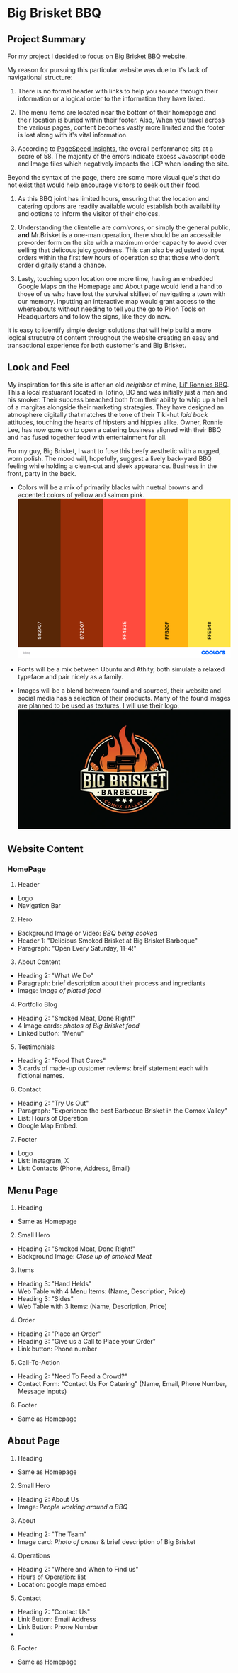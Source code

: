 # Big Brisket BBQ

## Project Summary

For my project I decided to focus on [Big Brisket BBQ](https://bigbrisketbarbecue.com/) website.

My reason for pursuing this particular website was due to it's lack of navigational structure:

1. There is no formal header with links to help you source through their information or a logical order to the information they have listed.

2. The menu items are located near the bottom of their homepage and their location is buried within their footer. Also, When you travel across the various pages, content becomes vastly more limited and the footer is lost along with it's vital information.

3. According to [PageSpeed Insights](https://pagespeed.web.dev/analysis/https-bigbrisketbarbecue-com/z1q5wdxm9u?form_factor=mobile), the overall performance sits at a score of 58. The majority of the errors indicate excess Javascript code and Image files which negatively impacts the LCP when loading the site.

Beyond the syntax of the page, there are some more visual que's that do not exist that would help encourage visitors to seek out their food.

1. As this BBQ joint has limited hours, ensuring that the location and catering options are readily available would establish both availability and options to inform the visitor of their choices.

2. Understanding the clientelle are _carnivores_, or simply the general public, **and** Mr.Brisket is a one-man operation, there should be an accessible pre-order form on the site with a maximum order capacity to avoid over selling that delicous juicy goodness. This can also be adjusted to input orders within the first few hours of operation so that those who don't order digitally stand a chance.

3. Lasty, touching upon location one more time, having an embedded Google Maps on the Homepage and About page would lend a hand to those of us who have lost the survival skillset of navigating a town with our memory. Inputting an interactive map would grant access to the whereabouts without needing to tell you the go to Pilon Tools on Headquarters and follow the signs, like they do now.

It is easy to identify simple design solutions that will help build a more logical strucutre of content throughout the website creating an easy and transactional experience for both customer's and Big Brisket.

## Look and Feel

My inspiration for this site is after an old _neighbor_ of mine, [Lil' Ronnies BBQ](https://www.lilronniesbbq.com/). This a local restuarant located in Tofino, BC and was initially just a man and his smoker. Their success breached both from their ability to whip up a hell of a margitas alongside their marketing strategies. They have designed an atmosphere digitally that matches the tone of their Tiki-hut _laid back_ attitudes, touching the hearts of hipsters and hippies alike. Owner, Ronnie Lee, has now gone on to open a catering business aligned with their BBQ and has fused together food with entertainment for all.

For my guy, Big Brisket, I want to fuse this beefy aesthetic with a rugged, worn polish. The mood will, hopefully, suggest a lively back-yard BBQ feeling while holding a clean-cut and sleek appearance. Business in the front, party in the back.

- Colors will be a mix of primarily blacks with nuetral browns and accented colors of yellow and salmon pink.
  ![coolers BBQ palette](images/coolers.png)

- Fonts will be a mix between Ubuntu and Athity, both simulate a relaxed typeface and pair nicely as a family.

- Images will be a blend between found and sourced, their website and social media has a selection of their products. Many of the found images are planned to be used as textures. I will use their logo:
  ![Big Brisket Logo](images/logo.webp)

## Website Content

### HomePage

1. Header

- Logo
- Navigation Bar

2. Hero

- Background Image or Video: _BBQ being cooked_
- Header 1: "Delicious Smoked Brisket at Big Brisket Barbeque"
- Paragraph: "Open Every Saturday, 11-4!"

3. About Content

- Heading 2: "What We Do"
- Paragraph: brief description about their process and ingrediants
- Image: _image of plated food_

4. Portfolio Blog

- Heading 2: "Smoked Meat, Done Right!"
- 4 Image cards: _photos of Big Brisket food_
- Linked button: "Menu"

5. Testimonials

- Heading 2: "Food That Cares"
- 3 cards of made-up customer reviews: breif statement each with fictional names.

6. Contact

- Heading 2: "Try Us Out"
- Paragraph: "Experience the best Barbecue Brisket in the Comox Valley"
- List: Hours of Operation
- Google Map Embed.

7. Footer

- Logo
- List: Instagram, X
- List: Contacts (Phone, Address, Email)

## Menu Page

1. Heading

- Same as Homepage

2. Small Hero

- Heading 2: "Smoked Meat, Done Right!"
- Background Image: _Close up of smoked Meat_

3. Items

- Heading 3: "Hand Helds"
- Web Table with 4 Menu Items: (Name, Description, Price)
- Heading 3: "Sides"
- Web Table with 3 Items: (Name, Description, Price)

4. Order

- Heading 2: "Place an Order"
- Heading 3: "Give us a Call to Place your Order"
- Link button: Phone number

5. Call-To-Action

- Heading 2: "Need To Feed a Crowd?"
- Contact Form: "Contact Us For Catering" (Name, Email, Phone Number, Message Inputs)

6. Footer

- Same as Homepage

## About Page

1. Heading

- Same as Homepage

2. Small Hero

- Heading 2: About Us
- Image: _People working around a BBQ_

3. About

- Heading 2: "The Team"
- Image card: _Photo of owner_ & brief description of Big Brisket

4. Operations

- Heading 2: "Where and When to Find us"
- Hours of Operation: list
- Location: google maps embed

5. Contact

- Heading 2: "Contact Us"
- Link Button: Email Address
- Link Button: Phone Number
-

6. Footer

- Same as Homepage
